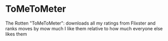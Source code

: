 # ToMeToMeter
The Rotten "ToMeToMeter": downloads all my ratings from Flixster and ranks moves by mow much I like them relative to how much everyone else likes them
